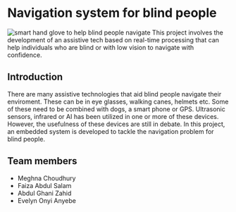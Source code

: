 
# Navigation system for blind people
![smart hand glove to help blind people navigate](https://res.cloudinary.com/dxsty3st6/image/upload/v1643001489/blind-nav-system/smart_glove_3_pxaxcr.jpg)
This project involves the development of an assistive tech based on real-time processing that can help individuals who are blind or with low vision to navigate with confidence.

## Introduction
There are many assistive technologies that aid blind people navigate their enviroment. These can be in eye glasses, walking canes, helmets etc. Some of these need to be combined with dogs, a smart phone or GPS. Ultrasonic sensors, infrared or AI has been utilized in one or more of these devices. However, the usefulness of these devices are still in debate. In this project, an embedded system is developed to tackle the navigation problem for blind people. 

## Team members
- Meghna Choudhury
- Faiza Abdul Salam
- Abdul Ghani Zahid
- Evelyn Onyi Anyebe
